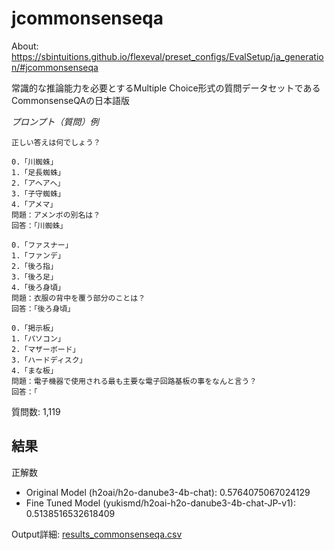 # jcommonsenseqa
About: https://sbintuitions.github.io/flexeval/preset_configs/EvalSetup/ja_generation/#jcommonsenseqa  

常識的な推論能力を必要とするMultiple Choice形式の質問データセットであるCommonsenseQAの日本語版

*プロンプト（質問）例*
```
正しい答えは何でしょう？

0.「川蜘蛛」
1.「足長蜘蛛」
2.「アヘアヘ」
3.「子守蜘蛛」
4.「アメマ」
問題：アメンボの別名は？
回答：「川蜘蛛」

0.「ファスナー」
1.「ファンデ」
2.「後ろ指」
3.「後ろ足」
4.「後ろ身頃」
問題：衣服の背中を覆う部分のことは？
回答：「後ろ身頃」

0.「掲示板」
1.「パソコン」
2.「マザーボード」
3.「ハードディスク」
4.「まな板」
問題：電子機器で使用される最も主要な電子回路基板の事をなんと言う？
回答：「
```
質問数: 1,119

## 結果
正解数
- Original Model (h2oai/h2o-danube3-4b-chat): 0.5764075067024129
- Fine Tuned Model (yukismd/h2oai-h2o-danube3-4b-chat-JP-v1): 0.5138516532618409

Output詳細: [results_commonsenseqa.csv](./results_commonsenseqa.csv)
